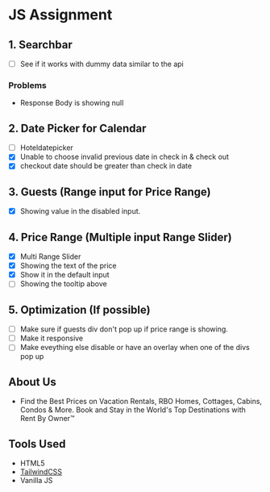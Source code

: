 # JS Assignment

## 1. Searchbar

- [ ] See if it works with dummy data similar to the api

### Problems

- Response Body is showing null

## 2. Date Picker for Calendar

- [ ] Hoteldatepicker
- [x] Unable to choose invalid previous date in check in & check out
- [x] checkout date should be greater than check in date

## 3. Guests (Range input for Price Range)

- [x] Showing value in the disabled input.

## 4. Price Range (Multiple input Range Slider)

- [x] Multi Range Slider
- [x] Showing the text of the price
- [x] Show it in the default input
- [ ] Showing the tooltip above

## 5. Optimization (If possible)

- [ ] Make sure if guests div don't pop up if price range is showing.
- [ ] Make it responsive
- [ ] Make eveything else disable or have an overlay when one of the divs pop up

## About Us

- Find the Best Prices on Vacation Rentals, RBO Homes, Cottages, Cabins, Condos & More. Book and Stay in the World's Top Destinations with Rent By Owner™

## Tools Used

- HTML5
- [TailwindCSS](https://tailwindcss.com/)
- Vanilla JS
